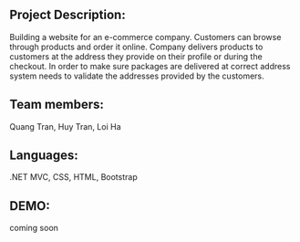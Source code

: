 
## Project Description:
Building a website for an e-commerce company. Customers can browse through products and order it online. Company delivers products to customers at the address they provide on their profile or during the checkout.
In order to make sure packages are delivered at correct address system needs to validate the addresses provided by the customers.


## Team members:
Quang Tran, Huy Tran, Loi Ha

## Languages:
.NET MVC, CSS, HTML, Bootstrap

## DEMO:
coming soon
